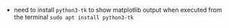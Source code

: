 - need to install `python3-tk` to show matplotlib output when executed from the terminal
`sudo apt install python3-tk`

